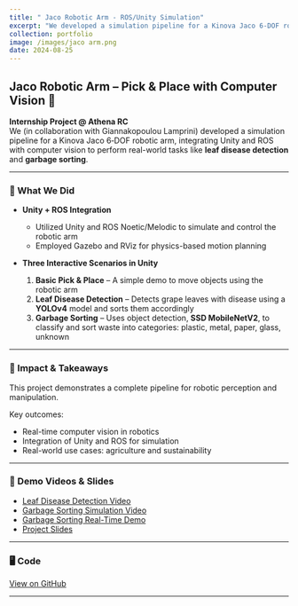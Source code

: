 ```yaml
---
title: " Jaco Robotic Arm - ROS/Unity Simulation"
excerpt: "We developed a simulation pipeline for a Kinova Jaco 6‑DOF robotic arm, integrating Unity and ROS with computer vision to perform real-world tasks like **leaf disease detection** and **garbage sorting**.<br/><img src='/images/jaco arm.png'>"
collection: portfolio
image: /images/jaco arm.png
date: 2024-08-25
---
```


## Jaco Robotic Arm – Pick & Place with Computer Vision 🤖

**Internship Project @ Athena RC**  
We (in collaboration with Giannakopoulou Lamprini) developed a simulation pipeline for a Kinova Jaco 6‑DOF robotic arm, integrating Unity and ROS with computer vision to perform real-world tasks like **leaf disease detection** and **garbage sorting**.

---

### 🎯 What We Did

- **Unity + ROS Integration**  
  - Utilized Unity and ROS Noetic/Melodic to simulate and control the robotic arm  
  - Employed Gazebo and RViz for physics-based motion planning

- **Three Interactive Scenarios in Unity**  
  1. **Basic Pick & Place** – A simple demo to move objects using the robotic arm  
  2. **Leaf Disease Detection** – Detects grape leaves with disease using a **YOLOv4** model and sorts them accordingly  
  3. **Garbage Sorting** – Uses object detection, **SSD MobileNetV2**, to classify and sort waste into categories: plastic, metal, paper, glass, unknown

---

### 🚀 Impact & Takeaways

This project demonstrates a complete pipeline for robotic perception and manipulation.  

Key outcomes:

- Real-time computer vision in robotics
- Integration of Unity and ROS for simulation
- Real-world use cases: agriculture and sustainability

---

### 🎥 Demo Videos & Slides

- [Leaf Disease Detection Video](https://drive.google.com/file/d/1KcnfoBml8yjMZkK4ETeOFOiaGNPjyUAC/view?usp=drive_link)  
- [Garbage Sorting Simulation Video](https://drive.google.com/file/d/1KkFC5mtiECOUgZAe5CMMlZ-bYlGMsfn2/view?usp=drive_link)  
- [Garbage Sorting Real-Time Demo](https://drive.google.com/file/d/1LWCiw18cd1Lzat9qnH5sRMG0LdKP1lq1/view?usp=drive_link)  
- [Project Slides](https://drive.google.com/file/d/1y2VdextpZ5oyp_VUOieKt_HjbbxJ2swg/view?usp=drive_link)

---

### 🖥️ Code

[View on GitHub](https://github.com/panagiotamoraiti/Jaco_Robotic_Arm)

---

